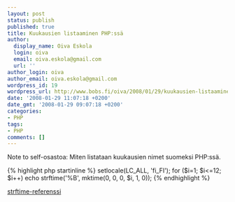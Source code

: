 ```yaml
---
layout: post
status: publish
published: true
title: Kuukausien listaaminen PHP:ssä
author:
  display_name: Oiva Eskola
  login: oiva
  email: oiva.eskola@gmail.com
  url: ''
author_login: oiva
author_email: oiva.eskola@gmail.com
wordpress_id: 19
wordpress_url: http://www.bobs.fi/oiva/2008/01/29/kuukausien-listaaminen-phpssa/
date: '2008-01-29 11:07:18 +0200'
date_gmt: '2008-01-29 09:07:18 +0200'
categories:
- PHP
tags:
- PHP
comments: []
---
```

<p>Note to self-osastoa: Miten listataan kuukausien nimet suomeksi PHP:ssä.</p>
{% highlight php startinline %}
setlocale(LC_ALL, 'fi_FI');
for ($i=1; $i<=12; $i++)
    echo strftime('%B', mktime(0, 0, 0, $i, 1, 0));
{% endhighlight %}
<p><a href="http://fi2.php.net/strftime">strftime-referenssi</a></p>
